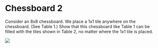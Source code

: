# Chessboard 2

Consider an 8x8 chessboard.
We place a 1x1 tile anywhere on the chessboard. (See Table 1.)
Show that this chessboard like Table 1 can be filled with the tiles shown in Table 2,  no matter where the 1x1 tile is placed.

![](https://masataka123.github.io/blog3/picture/chess2.jpg)

